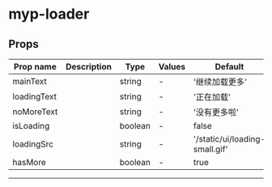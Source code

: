 # myp-loader

## Props

| Prop name   | Description | Type    | Values | Default                        |
| ----------- | ----------- | ------- | ------ | ------------------------------ |
| mainText    |             | string  | -      | '继续加载更多'                 |
| loadingText |             | string  | -      | '正在加载'                     |
| noMoreText  |             | string  | -      | '没有更多啦'                   |
| isLoading   |             | boolean | -      | false                          |
| loadingSrc  |             | string  | -      | '/static/ui/loading-small.gif' |
| hasMore     |             | boolean | -      | true                           |

---
